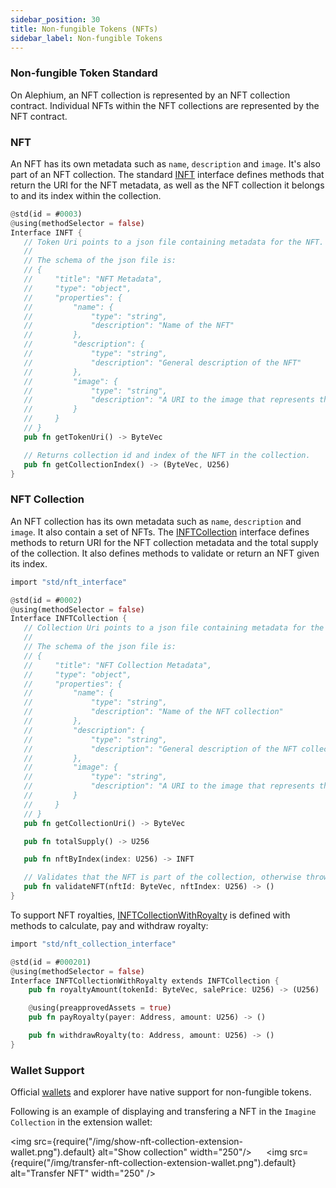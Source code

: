 ```yaml
---
sidebar_position: 30
title: Non-fungible Tokens (NFTs)
sidebar_label: Non-fungible Tokens
---
```


### Non-fungible Token Standard

On Alephium, an NFT collection is represented by an NFT collection
contract. Individual NFTs within the NFT collections are represented
by the NFT contract.

### NFT

An NFT has its own metadata such as `name`, `description` and
`image`. It's also part of an NFT collection. The standard
[INFT](https://github.com/alephium/alephium-web3/blob/master/packages/web3/std/nft_interface.ral)
interface defines methods that return the URI for the NFT metadata, as
well as the NFT collection it belongs to and its index within the
collection.

```rust
@std(id = #0003)
@using(methodSelector = false)
Interface INFT {
   // Token Uri points to a json file containing metadata for the NFT.
   //
   // The schema of the json file is:
   // {
   //     "title": "NFT Metadata",
   //     "type": "object",
   //     "properties": {
   //         "name": {
   //             "type": "string",
   //             "description": "Name of the NFT"
   //         },
   //         "description": {
   //             "type": "string",
   //             "description": "General description of the NFT"
   //         },
   //         "image": {
   //             "type": "string",
   //             "description": "A URI to the image that represents the NFT"
   //         }
   //     }
   // }
   pub fn getTokenUri() -> ByteVec

   // Returns collection id and index of the NFT in the collection.
   pub fn getCollectionIndex() -> (ByteVec, U256)
}
```

### NFT Collection

An NFT collection has its own metadata such as `name`, `description`
and `image`. It also contain a set of NFTs. The
[INFTCollection](https://github.com/alephium/alephium-web3/blob/master/packages/web3/std/nft_collection_interface.ral)
interface defines methods to return URI for the NFT collection
metadata and the total supply of the collection. It also defines
methods to validate or return an NFT given its index.

```rust
import "std/nft_interface"

@std(id = #0002)
@using(methodSelector = false)
Interface INFTCollection {
   // Collection Uri points to a json file containing metadata for the NFT collection.
   //
   // The schema of the json file is:
   // {
   //     "title": "NFT Collection Metadata",
   //     "type": "object",
   //     "properties": {
   //         "name": {
   //             "type": "string",
   //             "description": "Name of the NFT collection"
   //         },
   //         "description": {
   //             "type": "string",
   //             "description": "General description of the NFT collection"
   //         },
   //         "image": {
   //             "type": "string",
   //             "description": "A URI to the image that represents the NFT collection"
   //         }
   //     }
   // }
   pub fn getCollectionUri() -> ByteVec

   pub fn totalSupply() -> U256

   pub fn nftByIndex(index: U256) -> INFT

   // Validates that the NFT is part of the collection, otherwise throws exception.
   pub fn validateNFT(nftId: ByteVec, nftIndex: U256) -> ()
}
```

To support NFT royalties,
[INFTCollectionWithRoyalty](https://github.com/alephium/alephium-web3/blob/master/packages/web3/std/nft_collection_with_royalty_interface.ral)
is defined with methods to calculate, pay and withdraw royalty:

```rust
import "std/nft_collection_interface"

@std(id = #000201)
@using(methodSelector = false)
Interface INFTCollectionWithRoyalty extends INFTCollection {
    pub fn royaltyAmount(tokenId: ByteVec, salePrice: U256) -> (U256)

    @using(preapprovedAssets = true)
    pub fn payRoyalty(payer: Address, amount: U256) -> ()

    pub fn withdrawRoyalty(to: Address, amount: U256) -> ()
}
```

### Wallet Support

Official [wallets](/wallet) and explorer have native support for
non-fungible tokens.

Following is an example of displaying and transfering a NFT in the
`Imagine Collection` in the extension wallet:

\<img
src={require("/img/show-nft-collection-extension-wallet.png").default} alt="Show collection" width="250"/>
&nbsp;&nbsp;&nbsp;&nbsp;
\<img src={require("/img/transfer-nft-collection-extension-wallet.png").default} alt="Transfer NFT" width="250" />
